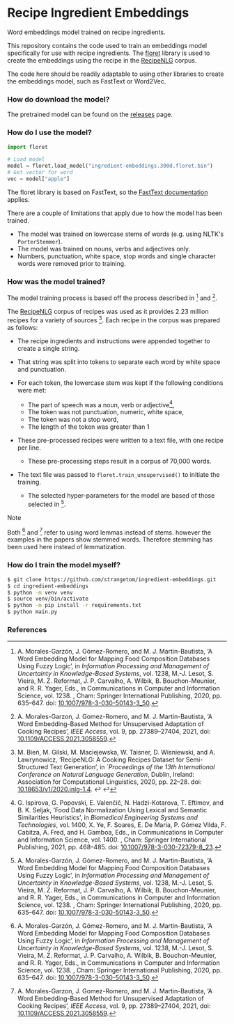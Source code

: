 # Recipe Ingredient Embeddings

Word embeddings model trained on recipe ingredients.

This repository contains the code used to train an embeddings model specifically for use with recipe ingredients. The [floret](https://github.com/explosion/floret) library is used to create the embeddings using the recipe in the [RecipeNLG](https://www.kaggle.com/datasets/saldenisov/recipenlg/data) corpus.

The code here should be readily adaptable to using other libraries to create the embeddings model, such as FastText or Word2Vec.

### How do download the model?

The pretrained model can be found on the [releases](https://github.com/strangetom/ingredient-embeddings/releases) page.

### How do I use the model?

```python
import floret

# Load model
model = floret.load_model("ingredient-embeddings.300d.floret.bin")
# Get vector for word
vec = model["apple"]
```

The floret library is based on FastText, so the [FastText documentation](https://fasttext.cc/) applies.

There are a couple of limitations that apply due to how the model has been trained.

* The model was trained on lowercase stems of words (e.g. using NLTK's `PorterStemmer`).
* The model was trained on nouns, verbs and adjectives only.
* Numbers, punctuation, white space, stop words and single character words were removed prior to training.

### How was the model trained?

The model training process is based off the process described in [^1] and [^2].

The [RecipeNLG](https://www.kaggle.com/datasets/saldenisov/recipenlg/data) corpus of recipes was used as it provides 2.23 million recipes for a variety of sources [^3]. Each recipe in the corpus was prepared as follows:

* The recipe ingredients and instructions were appended together to create a single string.
* That string was split into tokens to separate each word by white space and punctuation.
* For each token, the lowercase stem was kept if the following conditions were met:
  * The part of speech was a noun, verb or adjective[^4],
  * The token was not punctuation, numeric, white space,
  * The token was not a stop word,
  * The length of the token was greater than 1
* These pre-processed recipes were written to a text file, with one recipe per line.
  * These pre-processing steps result in a corpus of 70,000 words.

* The text file was passed to `floret.train_unsupervised()` to initiate the training.
  * The selected hyper-parameters for the model are based of those selected in [^1].


> [!NOTE]
>
> Both [^1] and [^2] refer to using word lemmas instead of stems. however the examples in the papers show stemmed words. Therefore stemming has been used here instead of lemmatization.

### How do I train the model myself?

```bash
$ git clone https://github.com/strangetom/ingredient-embeddings.git
$ cd ingredient-embeddings
$ python -m venv venv
$ source venv/bin/activate
$ python -m pip install -r requirements.txt
$ python main.py
```

### References

[^1]: A. Morales-Garzón, J. Gómez-Romero, and M. J. Martin-Bautista, ‘A Word Embedding Model for Mapping Food Composition Databases Using Fuzzy Logic’, in *Information Processing and Management of Uncertainty in Knowledge-Based Systems*, vol. 1238, M.-J. Lesot, S. Vieira, M. Z. Reformat, J. P. Carvalho, A. Wilbik, B. Bouchon-Meunier, and R. R. Yager, Eds., in Communications in Computer and Information Science, vol. 1238. , Cham: Springer International Publishing, 2020, pp. 635–647. doi: [10.1007/978-3-030-50143-3_50](https://doi.org/10.1007/978-3-030-50143-3_50).

[^2]: A. Morales-Garzon, J. Gomez-Romero, and M. J. Martin-Bautista, ‘A Word Embedding-Based Method for Unsupervised Adaptation of Cooking Recipes’, *IEEE Access*, vol. 9, pp. 27389–27404, 2021, doi: [10.1109/ACCESS.2021.3058559](https://doi.org/10.1109/ACCESS.2021.3058559).

[^3]: M. Bień, M. Gilski, M. Maciejewska, W. Taisner, D. Wisniewski, and A. Lawrynowicz, ‘RecipeNLG: A Cooking Recipes Dataset for Semi-Structured Text Generation’, in `*Proceedings of the 13th International Conference on Natural Language Generation*, Dublin, Ireland: Association for Computational Linguistics, 2020, pp. 22–28. doi: [10.18653/v1/2020.inlg-1.4](https://doi.org/10.18653/v1/2020.inlg-1.4). ↩ ↩

[^4]: G. Ispirova, G. Popovski, E. Valenčič, N. Hadzi-Kotarova, T. Eftimov, and B. K. Seljak, ‘Food Data Normalization Using Lexical and Semantic Similarities Heuristics’, in *Biomedical Engineering Systems and Technologies*, vol. 1400, X. Ye, F. Soares, E. De Maria, P. Gómez Vilda, F. Cabitza, A. Fred, and H. Gamboa, Eds., in Communications in Computer and Information Science, vol. 1400. , Cham: Springer International Publishing, 2021, pp. 468–485. doi: [10.1007/978-3-030-72379-8_23](https://doi.org/10.1007/978-3-030-72379-8_23).

